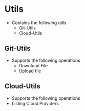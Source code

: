 
# Utils

- Contains the following utils
  - Git-Utils
  - Cloud-Utils

## Git-Utils

- Supports the following operations
  - Download File
  - Upload file

## Cloud-Utils

- Supports the following operations
- Listing Cloud Providers